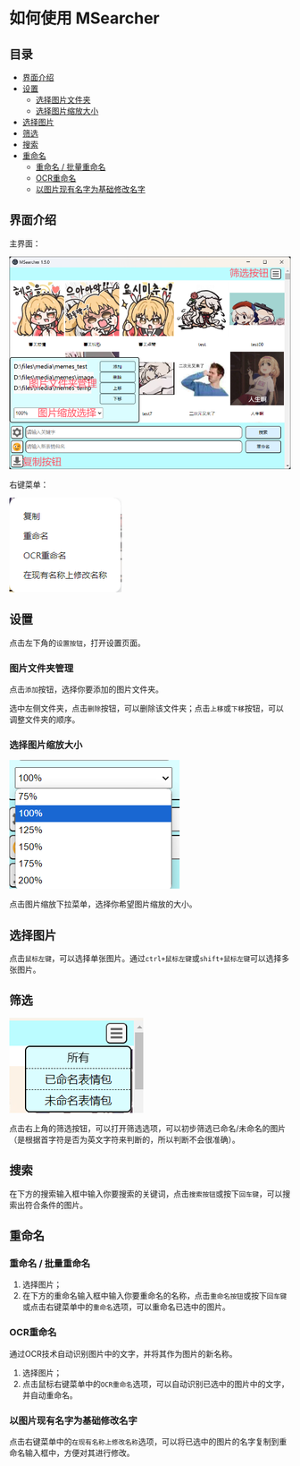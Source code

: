 # 如何使用 MSearcher

## 目录

* [界面介绍](#界面介绍)
* [设置](#设置)
  * [选择图片文件夹](#选择图片文件夹)
  * [选择图片缩放大小](#选择图片缩放大小)
* [选择图片](#选择图片)
* [筛选](#筛选)
* [搜索](#搜索)
* [重命名](#重命名)
  * [重命名 / 批量重命名](#重命名--批量重命名)
  * [OCR重命名](#ocr重命名)
  * [以图片现有名字为基础修改名字](#以图片现有名字为基础修改名字)

## 界面介绍

主界面：

![Introduction](../img/introduction.png)

右键菜单：

![Right-click menu](../img/right_click_menu.png)

## 设置

点击左下角的`设置按钮`，打开设置页面。

### 图片文件夹管理

点击`添加`按钮，选择你要添加的图片文件夹。

选中左侧文件夹，点击`删除`按钮，可以删除该文件夹；点击`上移`或`下移`按钮，可以调整文件夹的顺序。

### 选择图片缩放大小

![size_setting](../img/size_setting.png)

点击图片缩放下拉菜单，选择你希望图片缩放的大小。

## 选择图片

点击`鼠标左键`，可以选择单张图片。通过`ctrl+鼠标左键`或`shift+鼠标左键`可以选择多张图片。

## 筛选

![filter_menu](../img/filter_menu.png)

点击右上角的筛选按钮，可以打开筛选选项，可以初步筛选已命名/未命名的图片（是根据首字符是否为英文字符来判断的，所以判断不会很准确）。

## 搜索

在下方的搜索输入框中输入你要搜索的关键词，点击`搜索按钮`或按下`回车键`，可以搜索出符合条件的图片。

## 重命名

### 重命名 / 批量重命名

1. 选择图片；
2. 在下方的重命名输入框中输入你要重命名的名称，点击`重命名按钮`或按下`回车键`或点击右键菜单中的`重命名`选项，可以重命名已选中的图片。

### OCR重命名

通过OCR技术自动识别图片中的文字，并将其作为图片的新名称。

1. 选择图片；
2. 点击鼠标右键菜单中的`OCR重命名`选项，可以自动识别已选中的图片中的文字，并自动重命名。

### 以图片现有名字为基础修改名字

点击右键菜单中的`在现有名称上修改名称`选项，可以将已选中的图片的名字复制到重命名输入框中，方便对其进行修改。
